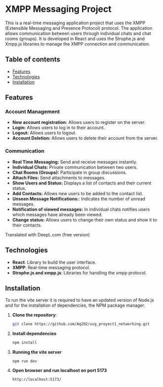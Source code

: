 # XMPP Messaging Project

This is a real-time messaging application project that uses the XMPP (Extensible Messaging and Presence Protocol) protocol. The application allows communication between users through individual chats and chat rooms (groups). It is developed in React and uses the Strophe.js and Xmpp.js libraries to manage the XMPP connection and communication.

## Table of contents

- [Features](#features)
- [Technologies](#technologies)
- [Installation](#installation)

## Features

### Account Management
- **New account registration:** Allows users to register on the server.
- **Login:** Allows users to log in to their account.
- **Logout:** Allows users to logout.
- **Account Deletion:** Allows users to delete their account from the server.

### Communication
- **Real Time Messaging:** Send and receive messages instantly.
- **Individual Chats:** Private communication between two users.
- **Chat Rooms (Groups):** Participate in group discussions.
- **Attach Files:** Send attachments to messages.
- **Show Users and Status:** Displays a list of contacts and their current status.
- **Add Contacts:** Allows new users to be added to the contact list.
- **Unseen Message Notifications:**: Indicates the number of unread messages.
- **Notification of viewed messages:** In individual chats notifies users which messages have already been viewed.
- **Change status:** Allows users to change their own status and show it to their contacts.

Translated with DeepL.com (free version)

## Technologies

- **React**: Library to build the user interface.
- **XMPP**: Real-time messaging protocol.
- **Strophe.js and xmpp.js**: Libraries for handling the xmpp protocol.


## Installation
To run the vite server it is required to have an updated version of Node.js and for the installation of dependencies, the NPM package manager.

1. **Clone the repository**:
   ```bash
   git clone https://github.com/Aq202/uvg_proyect1_networking.git

2. **Install dependencies**
   ```bash
   npm install

3. **Running the vite server**

   ```
   npm run dev
   ```

3. **Open browser and run localhost on port 5173**

    ```
    http://localhost:5173/
    ```